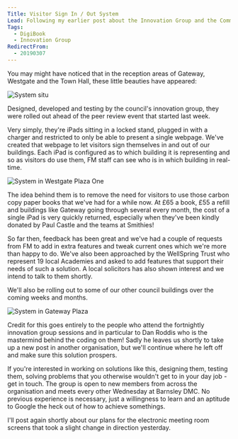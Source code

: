 ```yaml
---
Title: Visitor Sign In / Out System
Lead: Following my earlier post about the Innovation Group and the Commercial Investment Fund, we've started rolling out some kit.
Tags:
  - DigiBook
  - Innovation Group
RedirectFrom:
  - 20190307
---
```


You may might have noticed that in the reception areas of Gateway, Westgate and the Town Hall, these little beauties have appeared:

![System situ](/assets/images/2019-03-07-visitor-system.jpg)

Designed, developed and testing by the council's innovation group, they were rolled out ahead of the peer review event that started last week.

Very simply, they're iPads sitting in a locked stand, plugged in with a charger and restricted to only be able to present a single webpage. We've created that webpage to let visitors sign themselves in and out of our buildings. Each iPad is configured as to which building it is representing and so as visitors do use them, FM staff can see who is in which building in real-time.

![System in Westgate Plaza One](/assets/images/2019-03-07-visitor-system-westgate.jpg)

The idea behind them is to remove the need for visitors to use those carbon copy paper books that we've had for a while now. At £65 a book, £55 a refill and buildings like Gateway going through several every month, the cost of a single iPad is very quickly returned, especially when they've been kindly donated by Paul Castle and the teams at Smithies!

So far then, feedback has been great and we've had a couple of requests from FM to add in extra features and tweak current ones which we're more than happy to do. We've also been approached by the WellSpring Trust who represent 19 local Academies and asked to add features that support their needs of such a solution. A local solicitors has also shown interest and we intend to talk to them shortly.

We'll also be rolling out to some of our other council buildings over the coming weeks and months.

![System in Gateway Plaza](/assets/images/2019-03-07-visitor-system-gateway.jpg)

Credit for this goes entirely to the people who attend the fortnightly innovation group sessions and in particular to Dan Roddis who is the mastermind behind the coding on them! Sadly he leaves us shortly to take up a new post in another organisation, but we'll continue where he left off and make sure this solution prospers.

If you're interested in working on solutions like this, designing them, testing them, solving problems that you otherwise wouldn't get to in your day job - get in touch. The group is open to new members from across the organisation and meets every other Wednesday at Barnsley DMC. No previous experience is necessary, just a willingness to learn and an aptitude to Google the heck out of how to achieve somethings.

I'll post again shortly about our plans for the electronic meeting room screens that took a slight change in direction yesterday.